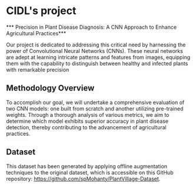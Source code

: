 # CIDL's project
*** Precision in Plant Disease Diagnosis: A CNN Approach to Enhance Agricultural Practices***

Our project is dedicated to addressing this critical need by harnessing the power of Convolutional
Neural Networks (CNNs). These neural networks are adept at learning intricate patterns and
features from images, equipping them with the capability to distinguish between healthy and
infected plants with remarkable precision

## Methodology Overview

To accomplish our goal, we will undertake a comprehensive evaluation of two CNN models: one
built from scratch and another utilizing pre-trained weights. Through a thorough analysis of various
metrics, we aim to determine which model exhibits superior accuracy in plant disease detection,
thereby contributing to the advancement of agricultural practices.

## Dataset

This dataset has been generated by applying offline augmentation techniques to the original
dataset, which is accessible on this GitHub repository: https://github.com/spMohanty/PlantVillage-Dataset.
